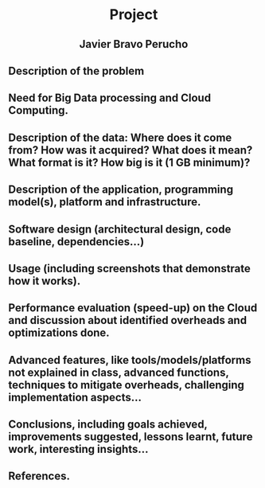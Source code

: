 <h1 align="center"><b>Project</b></h1>

<h2 align="center"><b>Javier Bravo Perucho</b></h2>

## Description of the problem
## Need for Big Data processing and Cloud Computing.
## Description of the data: Where does it come from? How was it acquired? What does it mean? What format is it? How big is it (1 GB minimum)?
## Description of the application, programming model(s), platform and infrastructure.
## Software design (architectural design, code baseline, dependencies…)
## Usage (including screenshots that demonstrate how it works).
## Performance evaluation (speed-up) on the Cloud and discussion about identified overheads and optimizations done.
## Advanced features, like tools/models/platforms not explained in class, advanced functions, techniques to mitigate overheads, challenging implementation aspects...
## Conclusions, including goals achieved, improvements suggested, lessons learnt, future work, interesting insights…
## References.
